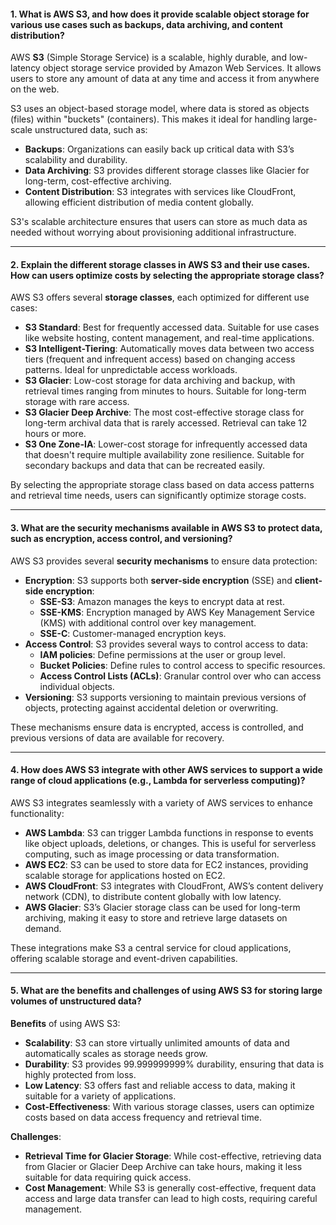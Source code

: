 #### 1. **What is AWS S3, and how does it provide scalable object storage for various use cases such as backups, data archiving, and content distribution?**

AWS **S3** (Simple Storage Service) is a scalable, highly durable, and low-latency object storage service provided by Amazon Web Services. It allows users to store any amount of data at any time and access it from anywhere on the web.

S3 uses an object-based storage model, where data is stored as objects (files) within "buckets" (containers). This makes it ideal for handling large-scale unstructured data, such as:

- **Backups**: Organizations can easily back up critical data with S3’s scalability and durability.
- **Data Archiving**: S3 provides different storage classes like Glacier for long-term, cost-effective archiving.
- **Content Distribution**: S3 integrates with services like CloudFront, allowing efficient distribution of media content globally.

S3's scalable architecture ensures that users can store as much data as needed without worrying about provisioning additional infrastructure.

---

#### 2. **Explain the different storage classes in AWS S3 and their use cases. How can users optimize costs by selecting the appropriate storage class?**

AWS S3 offers several **storage classes**, each optimized for different use cases:

- **S3 Standard**: Best for frequently accessed data. Suitable for use cases like website hosting, content management, and real-time applications.
- **S3 Intelligent-Tiering**: Automatically moves data between two access tiers (frequent and infrequent access) based on changing access patterns. Ideal for unpredictable access workloads.
- **S3 Glacier**: Low-cost storage for data archiving and backup, with retrieval times ranging from minutes to hours. Suitable for long-term storage with rare access.
- **S3 Glacier Deep Archive**: The most cost-effective storage class for long-term archival data that is rarely accessed. Retrieval can take 12 hours or more.
- **S3 One Zone-IA**: Lower-cost storage for infrequently accessed data that doesn't require multiple availability zone resilience. Suitable for secondary backups and data that can be recreated easily.

By selecting the appropriate storage class based on data access patterns and retrieval time needs, users can significantly optimize storage costs.

---

#### 3. **What are the security mechanisms available in AWS S3 to protect data, such as encryption, access control, and versioning?**

AWS S3 provides several **security mechanisms** to ensure data protection:

- **Encryption**: S3 supports both **server-side encryption** (SSE) and **client-side encryption**:
    - **SSE-S3**: Amazon manages the keys to encrypt data at rest.
    - **SSE-KMS**: Encryption managed by AWS Key Management Service (KMS) with additional control over key management.
    - **SSE-C**: Customer-managed encryption keys.
- **Access Control**: S3 provides several ways to control access to data:
    - **IAM policies**: Define permissions at the user or group level.
    - **Bucket Policies**: Define rules to control access to specific resources.
    - **Access Control Lists (ACLs)**: Granular control over who can access individual objects.
- **Versioning**: S3 supports versioning to maintain previous versions of objects, protecting against accidental deletion or overwriting.

These mechanisms ensure data is encrypted, access is controlled, and previous versions of data are available for recovery.

---

#### 4. **How does AWS S3 integrate with other AWS services to support a wide range of cloud applications (e.g., Lambda for serverless computing)?**
  
AWS S3 integrates seamlessly with a variety of AWS services to enhance functionality:

- **AWS Lambda**: S3 can trigger Lambda functions in response to events like object uploads, deletions, or changes. This is useful for serverless computing, such as image processing or data transformation.
- **AWS EC2**: S3 can be used to store data for EC2 instances, providing scalable storage for applications hosted on EC2.
- **AWS CloudFront**: S3 integrates with CloudFront, AWS’s content delivery network (CDN), to distribute content globally with low latency.
- **AWS Glacier**: S3’s Glacier storage class can be used for long-term archiving, making it easy to store and retrieve large datasets on demand.

These integrations make S3 a central service for cloud applications, offering scalable storage and event-driven capabilities.

---

#### 5. **What are the benefits and challenges of using AWS S3 for storing large volumes of unstructured data?**

**Benefits** of using AWS S3:

- **Scalability**: S3 can store virtually unlimited amounts of data and automatically scales as storage needs grow.
- **Durability**: S3 provides 99.999999999% durability, ensuring that data is highly protected from loss.
- **Low Latency**: S3 offers fast and reliable access to data, making it suitable for a variety of applications.
- **Cost-Effectiveness**: With various storage classes, users can optimize costs based on data access frequency and retrieval time.

**Challenges**:

- **Retrieval Time for Glacier Storage**: While cost-effective, retrieving data from Glacier or Glacier Deep Archive can take hours, making it less suitable for data requiring quick access.
- **Cost Management**: While S3 is generally cost-effective, frequent data access and large data transfer can lead to high costs, requiring careful management.
